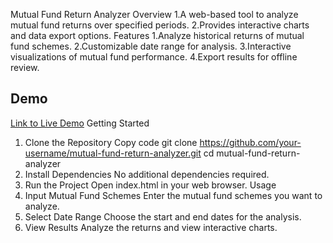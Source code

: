 Mutual Fund Return Analyzer
Overview
1.A web-based tool to analyze mutual fund returns over specified periods.
2.Provides interactive charts and data export options.
Features
1.Analyze historical returns of mutual fund schemes.
2.Customizable date range for analysis.
3.Interactive visualizations of mutual fund performance.
4.Export results for offline review.
## Demo
[Link to Live Demo](https://jayjha77.github.io/mutual-fund-return-analyzer/)
Getting Started
1. Clone the Repository
Copy code
git clone https://github.com/your-username/mutual-fund-return-analyzer.git
cd mutual-fund-return-analyzer
2. Install Dependencies
No additional dependencies required.
3. Run the Project
Open index.html in your web browser.
Usage
1. Input Mutual Fund Schemes
Enter the mutual fund schemes you want to analyze.
2. Select Date Range
Choose the start and end dates for the analysis.
3. View Results
Analyze the returns and view interactive charts.
